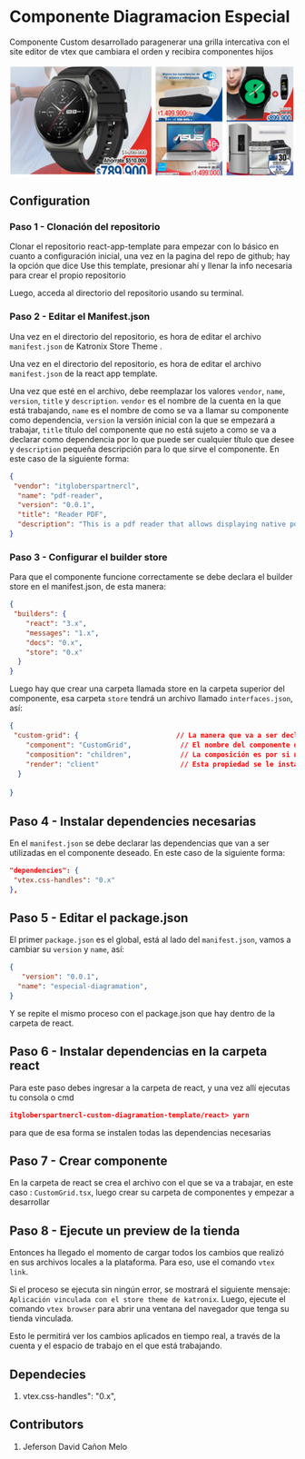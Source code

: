 # Componente Diagramacion Especial

Componente Custom desarrollado paragenerar una grilla intercativa con el site editor de vtex que cambiara el orden y recibira componentes hijos


 <img src="https://github.com/JeferProgramer/katronix-clone/blob/main/assets/img/Grid.PNG" alt="grid" align="center"/>

## Configuration 
### Paso 1 - Clonación del repositorio
Clonar el repositorio react-app-template para empezar con lo básico en cuanto a configuración inicial, una vez en la pagina del repo de github; hay la opción que dice Use this template, presionar ahí y llenar la info necesaria para crear el propio repositorio

Luego, acceda al directorio del repositorio usando su terminal.

### Paso 2 - Editar el Manifest.json
Una vez en el directorio del repositorio, es hora de editar el archivo `manifest.json` de Katronix Store Theme . 

Una vez en el directorio del repositorio, es hora de editar el archivo `manifest.json` de la react app template.

Una vez que esté en el archivo, debe reemplazar los valores `vendor`, `name`, `version`, `title` y `description`. `vendor` es el nombre de la cuenta en la que está trabajando, `name` es el nombre de como se va a llamar su componente como dependencia, `version` la versión inicial con la que se empezará a trabajar, `title` título del componente que no está sujeto a como se va a declarar como dependencia por lo que puede ser cualquier título que desee y `description` pequeña descripción para lo que sirve el componente. En este caso de la siguiente forma:


```json
{
 "vendor": "itgloberspartnercl",
  "name": "pdf-reader",
  "version": "0.0.1",
  "title": "Reader PDF",
  "description": "This is a pdf reader that allows displaying native pdfs in vtex      io",
}
```


### Paso 3 - Configurar el builder store

Para que el componente funcione correctamente se debe declara el builder store en el manifest.json, de esta manera:
```json
{
 "builders": {
    "react": "3.x",
    "messages": "1.x",
    "docs": "0.x",
    "store": "0.x"
  }
}
```
Luego hay que crear una carpeta llamada store en la carpeta superior del componente, esa carpeta `store` tendrá un archivo llamado `interfaces.json`, así:
```json
{
 "custom-grid": {                        // La manera que va a ser declarada el componente en la app vtex, este nombre puede ser diferente al name de como lo llamaste en el manifest.json
    "component": "CustomGrid",            // El nombre del componente del que éste va a ser alimentado
    "composition": "children",            // La composición es por si nuestro componente va a aceptar children's
    "render": "client"                    // Esta propiedad se le instaura si sólo va a ser utilizada por el cliente
  }
  
}
```

## Paso 4 - Instalar dependencies necesarias

En el `manifest.json` se debe declarar las dependencias que van a ser utilizadas en el componente deseado. En este caso de la siguiente forma:

```json
"dependencies": {
 "vtex.css-handles": "0.x"
},
```

## Paso 5 - Editar el package.json

El primer `package.json` es el global, está al lado del `manifest.json`, vamos a cambiar su `version` y `name`, así:

```json
{
   "version": "0.0.1",
  "name": "especial-diagramation",
}
```
Y se repite el mismo proceso con el package.json que hay dentro de la carpeta de react.

## Paso 6 - Instalar dependencias en la carpeta react

Para este paso debes ingresar a la carpeta de react, y una vez allí ejecutas tu consola o cmd

```json
itgloberspartnercl-custom-diagramation-template/react> yarn
```
para que de esa forma se instalen todas las dependencias necesarias

## Paso 7 - Crear componente
En la carpeta de react se crea el archivo con el que se va a trabajar, en este caso : `CustomGrid.tsx`, luego crear su carpeta de componentes y empezar a desarrollar

## Paso 8 - Ejecute un preview de la tienda

Entonces ha llegado el momento de cargar todos los cambios que realizó en sus archivos locales a la plataforma. Para eso, use el comando `vtex link`.

Si el proceso se ejecuta sin ningún error, se mostrará el siguiente mensaje: `Aplicación vinculada con el store theme de katronix`. Luego, ejecute el comando `vtex browser` para abrir una ventana del navegador que tenga su tienda vinculada.

Esto le permitirá ver los cambios aplicados en tiempo real, a través de la cuenta y el espacio de trabajo en el que está trabajando.

## Dependecies
1. vtex.css-handles": "0.x",

## Contributors
1. Jeferson David Cañon Melo
